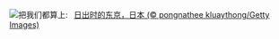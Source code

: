 ![](https://www.bing.com/th?id=OHR.TokyoSunrise_ZH-CN0091906710_UHD.jpg&w=1000)把我们都算上:&nbsp;&ensp;[日出时的东京，日本 (© pongnathee kluaythong/Getty Images)](https://www.bing.com/th?id=OHR.TokyoSunrise_ZH-CN0091906710_UHD.jpg)
<br><br/>
